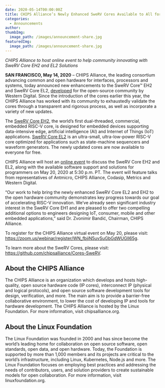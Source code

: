 ```yaml
---
date: 2020-05-14T00:00:00Z
title: CHIPS Alliance’s Newly Enhanced SweRV Cores Available to All for Free
categories:
  - Announcements
author: 
thumbImg:
  image_path: /images/announcement-share.jpg
featuredImg:
  image_path: /images/announcement-share.jpg
---
```


*CHIPS Alliance to host online event to help community innovating with SweRV Core EH2 and EL2 Solutions*

**SAN FRANCISCO, May 14, 2020** – CHIPS Alliance, the leading consortium advancing common and open hardware for interfaces, processors and systems, today announced new enhancements to the SweRV Core™ EH2 and SweRV Core EL2, [developed](https://www.westerndigital.com/company/newsroom/press-releases/2019/2019-12-10-western-digital-brings-memory-closer-to-compute-with-new-risc-v-innovations) for the open-source community by Western Digital. Since the introduction of the cores earlier this year, the CHIPS Alliance has worked with its community to exhaustedly validate the cores through a transparent and rigorous process, as well as incorporate a variety of new updates.

The [SweRV Core EH2](https://github.com/chipsalliance/Cores-SweRV-EH2), the world’s first dual-threaded, commercial, embedded RISC-V core, is designed for embedded devices supporting data-intensive edge, artificial intelligence (AI) and Internet of Things (IoT) applications. [SweRV Core EL2](https://github.com/chipsalliance/Cores-SweRV-EL2) is an ultra-small, ultra-low-power RISC-V core optimized for applications such as state-machine sequencers and waveform generators. The newly updated cores are now available to everyone for free.

CHIPS Alliance will host an [online event](https://zoom.us/webinar/register/WN_fbjiN5uvSuGbGdWUGlI65g) to discuss the SweRV Core EH2 and EL2, along with the available software support and solutions for programmers on May 20, 2020 at 5:30 p.m. PT. The event will feature talks from representatives of Antmicro, CHIPS Alliance, Codasip, Metrics and Western Digital.

“Our work to help bring the newly enhanced SweRV Core EL2 and EH2 to the open hardware community demonstrates key progress towards our goal of accelerating RISC-V innovation. We’ve already seen significant industry interest in the SweRV Core EH1 and are pleased to offer two compelling additional options to engineers designing IoT, consumer, mobile and other embedded applications,” said Dr. Zvonimir Bandić, Chairman, CHIPS Alliance.

To register for the CHIPS Alliance virtual event on May 20, please visit: https://zoom.us/webinar/register/WN_fbjiN5uvSuGbGdWUGlI65g.

To learn more about the SweRV Cores, please visit: https://github.com/chipsalliance/Cores-SweRV.

## About the CHIPS Alliance

The CHIPS Alliance is an organization which develops and hosts high-quality, open source hardware code (IP cores), interconnect IP (physical and logical protocols), and open source software development tools for design, verification, and more. The main aim is to provide a barrier-free collaborative environment, to lower the cost of developing IP and tools for hardware development. The CHIPS Alliance is hosted by the Linux Foundation. For more information, visit chipsalliance.org.

## About the Linux Foundation

The Linux Foundation was founded in 2000 and has since become the world’s leading home for collaboration on open source software, open standards, open data, and open hardware. Today, the Foundation is supported by more than 1,000 members and its projects are critical to the world’s infrastructure, including Linux, Kubernetes, Node.js and more. The Linux Foundation focuses on employing best practices and addressing the needs of contributors, users, and solution providers to create sustainable models for open collaboration. For more information, visit linuxfoundation.org.